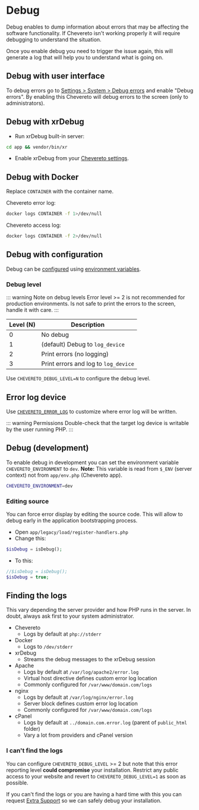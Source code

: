 # Debug

Debug enables to dump information about errors that may be affecting the software functionality. If Chevereto isn't working properly it will require debugging to understand the situation.

Once you enable debug you need to trigger the issue again, this will generate a log that will help you to understand what is going on.

## Debug with user interface

To debug errors go to [Settings > System > Debug errors](https://v4-admin.chevereto.com/settings/system.html#debug-errors) and enable "Debug errors". By enabling this Chevereto will debug errors to the screen (only to administrators).

## Debug with xrDebug

* Run xrDebug built-in server:

```sh
cd app && vendor/bin/xr
```

* Enable xrDebug from your [Chevereto settings](https://v4-admin.chevereto.com/settings/system.html#enable-xr).

## Debug with Docker

Replace `CONTAINER` with the container name.

Chevereto error log:

```sh
docker logs CONTAINER -f 1>/dev/null
```

Chevereto access log:

```sh
docker logs CONTAINER -f 2>/dev/null
```

## Debug with configuration

Debug can be [configured](../../application/configuration/configuring.md) using [environment variables](../../application/configuration/environment.md#debug-variables).

### Debug level

::: warning Note on debug levels
Error level >= 2 is not recommended for production environments. Is not safe to print the errors to the screen, handle it with care.
:::

| Level (N) | Description                          |
| --------- | ------------------------------------ |
| 0         | No debug                             |
| 1         | (default) Debug to `log_device`      |
| 2         | Print errors (no logging)            |
| 3         | Print errors and log to `log_device` |

Use `CHEVERETO_DEBUG_LEVEL=N` to configure the debug level.

## Error log device

Use [`CHEVERETO_ERROR_LOG`](../../application/configuration/environment.md#error-logging-variables) to customize where error log will be written.

::: warning Permissions
Double-check that the target log device is writable by the user running PHP.
:::

## Debug (development)

To enable debug in development you can set the environment variable `CHEVERETO_ENVIRONMENT` to `dev`. **Note:** This variable is read from `$_ENV` (server context) not from `app/env.php` (Chevereto app).

```sh
CHEVERETO_ENVIRONMENT=dev
```

### Editing source

You can force error display by editing the source code. This will allow to debug early in the application bootstrapping process.

* Open `app/legacy/load/register-handlers.php`
* Change this:

```php
$isDebug = isDebug();
```

* To this:

```php
//$isDebug = isDebug();
$isDebug = true;
```

## Finding the logs

This vary depending the server provider and how PHP runs in the server. In doubt, always ask first to your system administrator.

* Chevereto
  * Logs by default at `php://stderr`
* Docker
  * Logs to `/dev/stderr`
* xrDebug
  * Streams the debug messages to the xrDebug session
* Apache
  * Logs by default at `/var/log/apache2/error.log`
  * Virtual host directive defines custom error log location
  * Commonly configured for `/var/www/domain.com/logs`
* nginx
  * Logs by default at `/var/log/nginx/error.log`
  * Server block defines custom error log location
  * Commonly configured for `/var/www/domain.com/logs`
* cPanel
  * Logs by default at `../domain.com.error.log` (parent of `public_html` folder)
  * Vary a lot from providers and cPanel version

### I can't find the logs

You can configure `CHEVERETO_DEBUG_LEVEL` >= 2 but note that this error reporting level **could compromise** your installation. Restrict any public access to your website and revert to `CHEVERETO_DEBUG_LEVEL=1` as soon as possible.

If you can't find the logs or you are having a hard time with this you can request [Extra Support](https://chevereto.com/support) so we can safely debug your installation.
